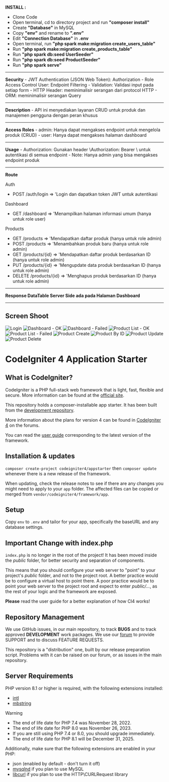 <p><strong>INSTALL :</strong></p>

-   Clone Code
-   Open terminal, cd to directory project and run <strong>"composer install"</strong>
-   Create <strong>"Database"</strong> in MySQL
-   Copy <strong>"env"</strong> and rename to <strong>".env"</strong>
-   Edit <strong>"Connection Database"</strong> in <strong>.env</strong>
-   Open terminal, run <strong>"php spark make:migration create_users_table"</strong>
-   Run <strong>"php spark make:migration create_products_table"</strong>
-   Run <strong>"php spark db:seed UserSeeder"</strong>
-   Run <strong>"php spark db:seed ProductSeeder"</strong>
-   Run <strong>"php spark serve"</strong>

<hr/>
<strong>Security</strong>
- JWT Authentication (JSON Web Token): Authorization
- Role Access Control User: Endpoint Filtering
- Validation: Validasi input pada setiap form
- HTTP Header: meminimalisir serangan dari protocol HTTP
- ORM: meminimalisir serangan Query

<hr/>
<strong>Description</strong>
- API ini menyediakan layanan CRUD untuk produk dan manajemen pengguna dengan peran khusus

<hr/>
<strong>Access Roles</strong>
- admin: Hanya dapat mengakses endpoint untuk mengelola produk (CRUD)
- user: Hanya dapat mengakses halaman dashboard

<hr/>
<strong>Usage</strong>
- Authorization: Gunakan header \Authorization: Bearer <token>\ untuk autentikasi di semua endpoint
- Note: Hanya admin yang bisa mengakses endpoint produk

<hr/>
<strong>Route</strong>

Auth
-  POST /auth/login => 'Login dan dapatkan token JWT untuk autentikasi

Dashboard
-  GET /dashboard => 'Menampilkan halaman informasi umum (hanya untuk role user)

Products
-   GET /products => 'Mendapatkan daftar produk (hanya untuk role admin)
-   POST /products => 'Menambahkan produk baru (hanya untuk role admin)
-   GET /products/{id} => 'Mendapatkan daftar produk berdasarkan ID (hanya untuk role admin)
-  PUT /products/{id} => 'Mengupdate data produk berdasarkan ID (hanya untuk role admin)
-  DELETE /products/{id} => 'Menghapus produk berdasarkan ID (hanya untuk role admin)

<hr/>

<p><strong>Response DataTable Server Side ada pada Halaman Dashboard</strong></p>

<hr/>

## Screen Shoot

![Login](public/assets/1.login.jpg)
![Dashboard - OK](public/assets/2.dashboard-ok.jpg)
![Dashboard - Failed](public/assets/3.dashboard-fail.jpg)
![Product List - OK](public/assets/4.products-list-ok.jpg)
![Product List - Failed](public/assets/5.products-list-fail.jpg)
![Product Create](public/assets/6.products-create.jpg)
![Product By ID](public/assets/7.products-by-id.jpg)
![Product Update](public/assets/8.products-update.jpg)
![Product Delete](public/assets/9.delete.jpg)


# CodeIgniter 4 Application Starter

## What is CodeIgniter?

CodeIgniter is a PHP full-stack web framework that is light, fast, flexible and secure.
More information can be found at the [official site](https://codeigniter.com).

This repository holds a composer-installable app starter.
It has been built from the
[development repository](https://github.com/codeigniter4/CodeIgniter4).

More information about the plans for version 4 can be found in [CodeIgniter 4](https://forum.codeigniter.com/forumdisplay.php?fid=28) on the forums.

You can read the [user guide](https://codeigniter.com/user_guide/)
corresponding to the latest version of the framework.

## Installation & updates

`composer create-project codeigniter4/appstarter` then `composer update` whenever
there is a new release of the framework.

When updating, check the release notes to see if there are any changes you might need to apply
to your `app` folder. The affected files can be copied or merged from
`vendor/codeigniter4/framework/app`.

## Setup

Copy `env` to `.env` and tailor for your app, specifically the baseURL
and any database settings.

## Important Change with index.php

`index.php` is no longer in the root of the project! It has been moved inside the *public* folder,
for better security and separation of components.

This means that you should configure your web server to "point" to your project's *public* folder, and
not to the project root. A better practice would be to configure a virtual host to point there. A poor practice would be to point your web server to the project root and expect to enter *public/...*, as the rest of your logic and the
framework are exposed.

**Please** read the user guide for a better explanation of how CI4 works!

## Repository Management

We use GitHub issues, in our main repository, to track **BUGS** and to track approved **DEVELOPMENT** work packages.
We use our [forum](http://forum.codeigniter.com) to provide SUPPORT and to discuss
FEATURE REQUESTS.

This repository is a "distribution" one, built by our release preparation script.
Problems with it can be raised on our forum, or as issues in the main repository.

## Server Requirements

PHP version 8.1 or higher is required, with the following extensions installed:

- [intl](http://php.net/manual/en/intl.requirements.php)
- [mbstring](http://php.net/manual/en/mbstring.installation.php)

> [!WARNING]
> - The end of life date for PHP 7.4 was November 28, 2022.
> - The end of life date for PHP 8.0 was November 26, 2023.
> - If you are still using PHP 7.4 or 8.0, you should upgrade immediately.
> - The end of life date for PHP 8.1 will be December 31, 2025.

Additionally, make sure that the following extensions are enabled in your PHP:

- json (enabled by default - don't turn it off)
- [mysqlnd](http://php.net/manual/en/mysqlnd.install.php) if you plan to use MySQL
- [libcurl](http://php.net/manual/en/curl.requirements.php) if you plan to use the HTTP\CURLRequest library

